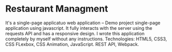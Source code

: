 # Restaurant Managment
It's a single-page applicatuo web application  – Demo project single-page application using javascript. It fully interacts with the server using the requests API and has a responsive design. I wrote this application completely by myself without any instructions. Technologies: HTML5, CSS3, CSS FLexbox, CSS Animation, JavaScript. REST API, Webpack.
